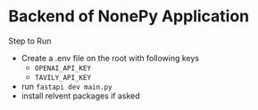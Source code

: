 # Backend of NonePy Application

Step to Run

- Create a .env file on the root with following keys
    - `OPENAI_API_KEY`
    - `TAVILY_API_KEY`
- run `fastapi dev main.py`
- install relvent packages if asked
